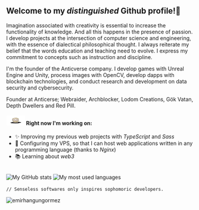 ## Welcome to my *distinguished* Github profile!👋
Imagination associated with creativity is essential to increase the functionality of knowledge. And all this happens in the presence of passion. I develop projects at the intersection of computer science and engineering, with the essence of dialectical philosophical thought. I always reiterate my belief that the words education and teaching need to evolve. I express my commitment to concepts such as instruction and discipline.

I'm the founder of the Anticverse company. I develop games with Unreal Engine and Unity, process images with OpenCV, develop dapps with blockchain technologies, and conduct research and development on data security and cybersecurity.

Founder at Anticerse; Webraider, Archblocker, Lodom Creations, Gök Vatan, Depth Dwellers and Red Pill.


#### <img src="https://raw.githubusercontent.com/emirhangungormez/emirhangungormez/main/giphy.gif" width="50px" height="25px"/> Right now I'm working on:
- ✨ Improving my previous web projects with *TypeScript* and *Sass*
- 💚 Configuring my VPS, so that I can host web applications written in any programming language (thanks to *Nginx*)
- 📚 Learning about *web3*

<br>
<span><img src="https://github-readme-stats.vercel.app/api?username=emirhangungormez&theme=transparent&hide_border=true&hide=issues&show_icons=true&include_all_commits=true" alt="My GitHub stats" align="center"></span>
<span><img src="https://github-readme-stats.vercel.app/api/top-langs?username=emirhangungormez&theme=transparent&hide_border=true&hide=html&layout=compact&langs_count=6&card_width=275" alt="My most used languages" align="center"></span>
<br>



`// Senseless softwares only inspires sophomoric developers.`
<p align="left"> <img src="https://komarev.com/ghpvc/?username=emirhangungormez&label=Profile%20Views&color=0e75b6&style=flat" alt="emirhangungormez" /> </p> 
